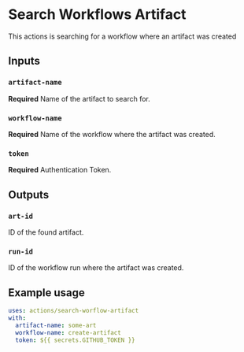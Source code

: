 # Search Workflows Artifact

This actions is searching for a workflow where an artifact was created

## Inputs

### `artifact-name`

**Required** Name of the artifact to search for.

### `workflow-name`

**Required** Name of the workflow where the artifact was created.

### `token`

**Required** Authentication Token.

## Outputs

### `art-id`

ID of the found artifact.

### `run-id`

ID of the workflow run where the artifact was created.

## Example usage

```yaml
uses: actions/search-worflow-artifact
with:
  artifact-name: some-art
  workflow-name: create-artifact
  token: ${{ secrets.GITHUB_TOKEN }}
```
